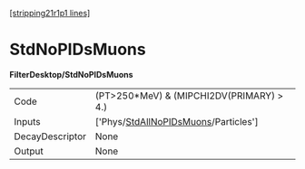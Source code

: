 [[stripping21r1p1 lines]](./stripping21r1p1-index)

# StdNoPIDsMuons

**FilterDesktop/StdNoPIDsMuons**

|                 |                                                                                               |
|-----------------|-----------------------------------------------------------------------------------------------|
| Code            | (PT\>250\*MeV) & (MIPCHI2DV(PRIMARY) \> 4.)                                                   |
| Inputs          | ['Phys/[StdAllNoPIDsMuons](./stripping21r1p1-commonparticles-stdallnopidsmuons)/Particles'] |
| DecayDescriptor | None                                                                                          |
| Output          | None                                                                                          |
